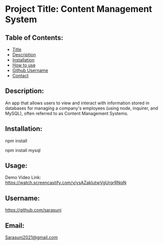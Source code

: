 
# Project Title: Content Management System

## Table of Contents:
- [Title](#title)
- [Description](#description)
- [Installation](#install)
- [How to use](#usage) 
- [Github Username](#username)
- [Contact](#email)

## Description:

An app that allows users to view and interact with information stored in databases for managing a company's employees (using node, inquirer, and MySQL), often referred to as Content Management Systems.

## Installation:

npm install 

npm install mysql

## Usage:
Demo Video Link:
https://watch.screencastify.com/v/ysAZakIutwVgUrqrRNqN

## Username:

https://github.com/sarasuni

## Email:

Sarasuni2021@gmail.com




